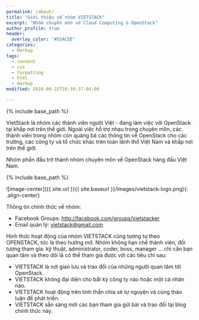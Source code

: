 ```yaml
---
permalink: /about/
title: "Giới thiệu về nhóm VIETSTACK"
excerpt: "Nhóm chuyên môn về Cloud Computing & OpenStack"
author_profile: true
header:
  overlay_color: "#55ACEE"
categories:
  - Markup
tags:
  - content
  - css
  - formatting
  - html
  - markup
modified: 2016-09-22T16:39:37-04:00

---
```

{% include base_path %}

VietStack là nhóm các thành viên người Việt - đang làm việc với OpenStack tại khắp nơi trên thế giới. Ngoài việc hỗ trợ nhau trong chuyên môn, các thành viên trong nhóm còn quảng bá các thông tin về OpenStack cho các trường, các công ty và tổ chức khác trên toàn lãnh thổ Việt Nam và khắp nơi trên thế giới. 

Nhóm phấn đấu trở thành nhóm chuyên môn về OpenStack hàng đầu Việt Nam.

{% include base_path %}

![image-center]({{ site.url }}{{ site.baseurl }}/images/vietstack-logo.png){: .align-center}

Thông tin chính thức về nhóm:

- Facebook Groups: http://facebook.com/groups/vietstacker
- Email quản lý: vietstack@gmail.com

Hình thức hoạt động của nhóm VIETSTACK cũng tương tự theo OPENSTACK, tức là theo hướng mở. Nhóm không hạn chế thành viên, đối tượng tham gia: kỹ thuật, administrator, coder, boss, manager … chỉ cần bạn quan tâm và theo dõi là có thể tham gia được với các tiêu chí sau:

- VIETSTACK là nơi giao lưu và trao đổi của những người quan tâm tới OpenStack.
- VIETSTACK không đại diện cho bất kỳ công ty nào hoặc một cá nhân nào.
- VIETSTACK hoạt động trên tinh thần chia sẻ tự nguyện và cùng thảo luận để phát triển.
- VIETSTACK sẵn sàng mời các bạn tham gia gửi bài và trao đổi tại blog chính thức này.